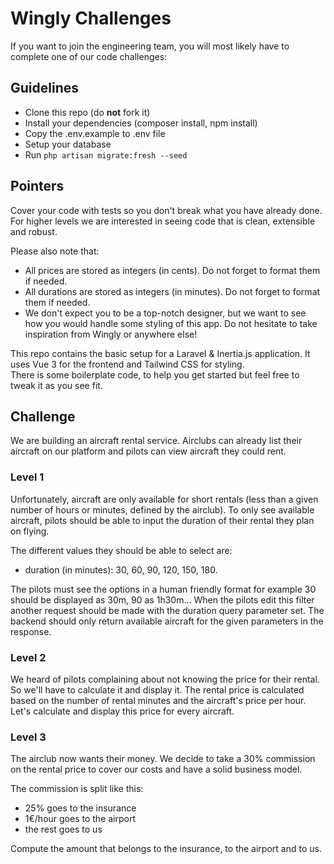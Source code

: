 # Wingly Challenges

If you want to join the engineering team, you will most likely have to complete one of our code challenges:

## Guidelines

- Clone this repo (do **not** fork it)
- Install your dependencies (composer install, npm install)
- Copy the .env.example to .env file 
- Setup your database
- Run `php artisan migrate:fresh --seed`

## Pointers

Cover your code with tests so you don't break what you have already done.   
For higher levels we are interested in seeing code that is clean, extensible and robust.

Please also note that:
- All prices are stored as integers (in cents). Do not forget to format them if needed.
- All durations are stored as integers (in minutes). Do not forget to format them if needed.
- We don't expect you to be a top-notch designer, but we want to see how you would handle some styling of this app. Do not hesitate to take inspiration from Wingly or anywhere else!

This repo contains the basic setup for a Laravel & Inertia.js application. It uses Vue 3 for the frontend and Tailwind CSS for styling.   
There is some boilerplate code, to help you get started but feel free to tweak it as you see fit.  

## Challenge

We are building an aircraft rental service. Airclubs can already list their aircraft on our platform and pilots can view aircraft they could rent.

### Level 1

Unfortunately, aircraft are only available for short rentals (less than a given number of hours or minutes, defined by the airclub).
To only see available aircraft, pilots should be able to input the duration of their rental they plan on flying.

The different values they should be able to select are:

- duration (in minutes): 30, 60, 90, 120, 150, 180.

The pilots must see the options in a human friendly format for example 30 should be displayed as 30m, 90 as 1h30m...
When the pilots edit this filter another request should be made with the duration query parameter set.
The backend should only return available aircraft for the given parameters in the response.

### Level 2

We heard of pilots complaining about not knowing the price for their rental. So we'll have to calculate it and display it.
The rental price is calculated based on the number of rental minutes and the aircraft's price per hour.
Let's calculate and display this price for every aircraft.

### Level 3

The airclub now wants their money. We decide to take a 30% commission on the rental price to cover our costs and have a solid business model.

The commission is split like this:

- 25% goes to the insurance
- 1€/hour goes to the airport 
- the rest goes to us

Compute the amount that belongs to the insurance, to the airport and to us.



















